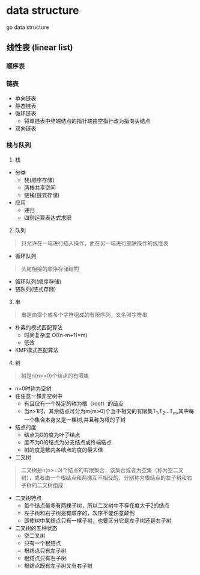 # data structure
go data structure

## 线性表 (linear list)
### 顺序表
### 链表
* 单向链表
* 静态链表
* 循环链表
    * 将单链表中终端结点的指针端由空指针改为指向头结点
* 双向链表
### 栈与队列
1. 栈

 * 分类
   * 栈(顺序存储)
   * 两栈共享空间
   * 链栈(链式存储)
 * 应用
   * 递归
   * 四则运算表达式求职
2. 队列
> 只允许在一端进行插入操作，而在另一端进行删除操作的线性表
* 循环队列
> 头尾相接的顺序存储结构
  * 循环队列(顺序存储)
  * 链队列(链式存储)
3. 串
> 串是由零个或多个字符组成的有限序列，又名叫字符串
* 朴素的模式匹配算法
  * 时间复杂度 O((n-m+1)*m)
  * 低效
* KMP模式匹配算法
4. 树
> 树是n(n>=0)个结点的有限集
* n=0时称为空树
* 在任意一棵非空树中
  * 有且仅有一个特定的称为根（root）的结点
  * 当n>1时，其余结点可分为m(m>0)个互不相交的有限集T<sub>1</sub>,T<sub>2</sub>...T<sub>m</sub>,其中每一个集合本身又是一棵树,并且称为根的子树
* 结点的度
  * 结点为0的度为叶子结点
  * 度不为0的结点为分支结点或终端结点
  * 树的度是数内各结点的度的最大值
* 二叉树
> 二叉树是n(n>=0)个结点的有限集合，该集合或者为空集（称为空二叉树），或者由一个根结点和两棵互不相交的、分别称为根结点的左子树和右子树的二叉树组成
* 二叉树特点
  * 每个结点最多有两棵子树，所以二叉树中不存在度大于2的结点
  * 左子树和右子树是有顺序的，次序不能任意颠倒
  * 即使树中某结点只有一棵子树，也要区分它是左子树还是右子树
* 二叉树的五种状态
  * 空二叉树
  * 只有一个根结点
  * 根结点只有左子树
  * 根结点只有右子树
  * 根结点既有左子树又有右子树
  
